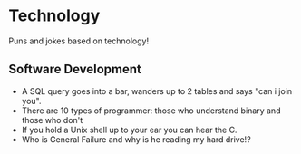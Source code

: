# Technology
Puns and jokes based on technology!

## Software Development
* A SQL query goes into a bar, wanders up to 2 tables and says "can i join you".
* There are 10 types of programmer: those who understand binary and those who don't
* If you hold a Unix shell up to your ear you can hear the C.
* Who is General Failure and why is he reading my hard drive!?
